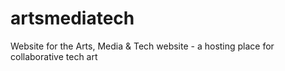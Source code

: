 # artsmediatech
Website for the Arts, Media &amp; Tech website - a hosting place for collaborative tech art
